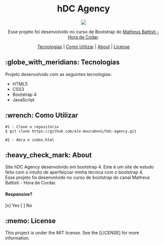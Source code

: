 <h1 align="center">hDC Agency</h1>
<p align="center">
  <img src="assets/readme/bootstrap-site.gif">
</p>

<p align="center">
  Esse projeto foi desenvolvido no curso de Bootstrap do <a href="https://www.youtube.com/playlist?list=PLnDvRpP8Bnexu5wvxogy6N49_S5Xk8Cze">Matheus Battisti - Hora de Codar</a>.
</p>

<p align="center">
  <a href="#technology">Tecnologias</a> | 
  <a href="#c-utilizar">Como Utilizar</a> |
  <a href="#about">About</a> |
  <a href="#license">License</a> 
</p>

<h2 id="technology">:globe_with_meridians: Tecnologias</h2>
<p>Projeto desenvolvido com as seguintes tecnologias:</p>
<ul>
  <li>HTML5</li>
  <li>CSS3</li>
  <li>Bootstrap 4</li>
  <li>JavaScript</li>
</ul>

<h2 id="c-utilizar">:wrench: Como Utilizar</h2>

```
#1 - Clone o repositório
$ git clone https://github.com/ale-mouraboni/hdc-agency.git

#2 - Abra o index.html
```

<h2 id="about">:heavy_check_mark: About</h2>
<p>
Site hDC Agency desenvolvido em bootstrap 4. Este é um site de estudo feito com o intuito de aperfeiçoar minha técnica com o bootstrap 4.
</br>
Esse projeto foi desenvolvido no curso de bootstrap do canal Matheus Battisti - Hora de Cordar.
<h4>Responsive?</h4>
[x] Yes  [ ] No
</p>

<h2 id="license">:memo: License</h2>
<p>This project is under the MIT license. See the [LICENSE] for more information.
</p>
